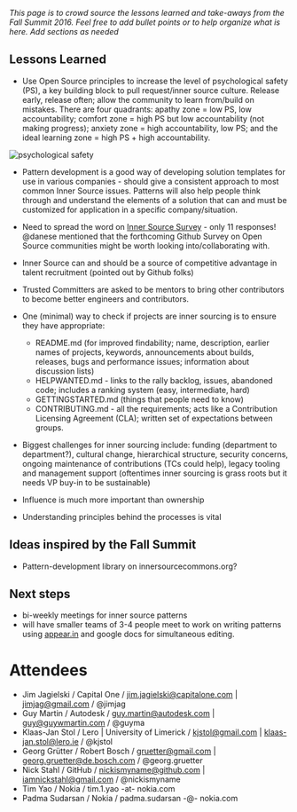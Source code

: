 *This page is to crowd source the lessons learned and take-aways from the Fall Summit 2016. Feel free to add bullet points or to help organize what is here. Add sections as needed*

## Lessons Learned

* Use Open Source principles to increase the level of psychological safety (PS), a key building block to pull request/inner source culture. Release early, release often; allow the community to learn from/build on mistakes. There are four quadrants: apathy zone = low PS, low accountability; comfort zone = high PS but low accountability (not making progress); anxiety zone = high accountability, low PS; and the ideal learning zone = high PS + high accountability.

![psychological safety](https://media.licdn.com/mpr/mpr/shrinknp_800_800/AAEAAQAAAAAAAAkwAAAAJGE1NTVlYzNiLTkwZmYtNDhlYi05YmMyLTE1NjQ3ZmMzMjM1NQ.png)

* Pattern development is a good way of developing solution templates for use in various companies - should give a consistent approach to most common Inner Source issues. Patterns will also help people think through and understand the elements of a solution that can and must be customized for application in a specific company/situation.

* Need to spread the word on [Inner Source Survey](https://docs.google.com/forms/d/e/1FAIpQLSf1EBbeyYezb_j1U2x1K2YqrDTN7UPZYnYAkre2h5QceI0I4A/viewform?c=0&w=1) - only 11 responses! @danese mentioned that the forthcoming Github Survey on Open Source communities might be worth looking into/collaborating with.

* Inner Source can and should be a source of competitive advantage in talent recruitment (pointed out by Github folks)

* Trusted Committers are asked to be mentors to bring other contributors to become better engineers and contributors.

* One (minimal) way to check if projects are inner sourcing is to ensure they have appropriate:
    - README.md (for improved findability; name, description, earlier names of projects, keywords, announcements about builds, releases, bugs and performance issues; information about discussion lists)
    - HELPWANTED.md - links to the rally backlog, issues, abandoned code; includes a ranking system (easy, intermediate, hard)
    - GETTINGSTARTED.md (things that people need to know)
    - CONTRIBUTING.md - all the requirements; acts like a Contribution Licensing Agreement (CLA); written set of expectations between groups.

* Biggest challenges for inner sourcing include: funding (department to department?), cultural change, hierarchical structure, security concerns, ongoing maintenance of contributions (TCs could help), legacy tooling and management support (oftentimes inner sourcing is grass roots but it needs VP buy-in to be sustainable)

* Influence is much more important than ownership

* Understanding principles behind the processes is vital

## Ideas inspired by the Fall Summit

* Pattern-development library on innersourcecommons.org?

## Next steps

* bi-weekly meetings for inner source patterns
* will have smaller teams of 3-4 people meet to work on writing patterns using [appear.in](https://appear.in) and google docs for simultaneous editing.

# Attendees

* Jim Jagielski / Capital One / jim.jagielski@capitalone.com | jimjag@gmail.com / @jimjag
* Guy Martin / Autodesk / guy.martin@autodesk.com | guy@guywmartin.com / @guyma
* Klaas-Jan Stol / Lero | University of Limerick / kjstol@gmail.com | klaas-jan.stol@lero.ie / @kjstol
* Georg Grütter / Robert Bosch / gruetter@gmail.com | georg.gruetter@de.bosch.com / @georg.gruetter
* Nick Stahl / GitHub / nickismyname@github.com | iamnickstahl@gmail.com / @nickismyname
* Tim Yao / Nokia / tim.1.yao -at- nokia.com  
* Padma Sudarsan / Nokia / padma.sudarsan -@- nokia.com